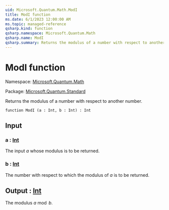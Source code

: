 ```yaml
---
uid: Microsoft.Quantum.Math.ModI
title: ModI function
ms.date: 6/1/2023 12:00:00 AM
ms.topic: managed-reference
qsharp.kind: function
qsharp.namespace: Microsoft.Quantum.Math
qsharp.name: ModI
qsharp.summary: Returns the modulus of a number with respect to another number.
---
```


# ModI function

Namespace: [Microsoft.Quantum.Math](xref:Microsoft.Quantum.Math)

Package: [Microsoft.Quantum.Standard](https://nuget.org/packages/Microsoft.Quantum.Standard)


Returns the modulus of a number with respect to another number.

```qsharp
function ModI (a : Int, b : Int) : Int
```


## Input

### a : [Int](xref:microsoft.quantum.qsharp.valueliterals#int-literals)

The input $a$ whose modulus is to be returned.


### b : [Int](xref:microsoft.quantum.qsharp.valueliterals#int-literals)

The number with respect to which the modulus of $a$ is to be returned.



## Output : [Int](xref:microsoft.quantum.qsharp.valueliterals#int-literals)

The modulus $a \bmod b$.
